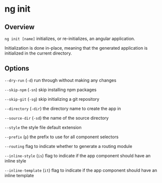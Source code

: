 <!-- Links in /docs/documentation should NOT have `.md` at the end, because they end up in our wiki at release. -->

# ng init

## Overview
`ng init [name]` initializes, or re-initializes, an angular application.

Initialization is done in-place, meaning that the generated application is initialized in the current directory.

## Options
`--dry-run` (`-d`) run through without making any changes

`--skip-npm` (`-sn`) skip installing npm packages

`--skip-git` (`-sg`) skip initializing a git repository

`--directory` (`-dir`) the directory name to create the app in

`--source-dir` (`-sd`) the name of the source directory

`--style` the style file default extension

`--prefix` (`p`) the prefix to use for all component selectors

`--routing` flag to indicate whether to generate a routing module

`--inline-style` (`is`) flag to indicate if the app component should have an inline style

`--inline-template` (`it`) flag to indicate if the app component should have an inline template